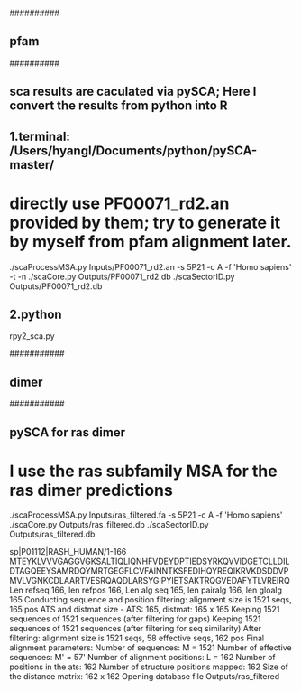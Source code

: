##########
## pfam ##
##########

## sca results are caculated via pySCA; Here I convert the results from python into R

## 1.terminal: /Users/hyangl/Documents/python/pySCA-master/

# directly use PF00071_rd2.an provided by them; try to generate it by myself from pfam alignment later.
./scaProcessMSA.py Inputs/PF00071_rd2.an -s 5P21 -c A -f 'Homo sapiens' -t -n
./scaCore.py Outputs/PF00071_rd2.db
./scaSectorID.py Outputs/PF00071_rd2.db

## 2.python
rpy2_sca.py

###########
## dimer ##
###########

## pySCA for ras dimer

# I use the ras subfamily MSA for the ras dimer predictions
./scaProcessMSA.py Inputs/ras_filtered.fa -s 5P21 -c A -f 'Homo sapiens'
./scaCore.py Outputs/ras_filtered.db
./scaSectorID.py Outputs/ras_filtered.db

sp|P01112|RASH_HUMAN/1-166
MTEYKLVVVGAGGVGKSALTIQLIQNHFVDEYDPTIEDSYRKQVVIDGETCLLDILDTAGQEEYSAMRDQYMRTGEGFLCVFAINNTKSFEDIHQYREQIKRVKDSDDVPMVLVGNKCDLAARTVESRQAQDLARSYGIPYIETSAKTRQGVEDAFYTLVREIRQ
Len refseq 166, len refpos 166, Len alg seq 165, len pairalg 166, len gloalg 165
Conducting sequence and position filtering: alignment size is 1521 seqs, 165 pos
ATS and distmat size - ATS: 165, distmat: 165 x 165
Keeping 1521 sequences of 1521 sequences (after filtering for gaps)
Keeping 1521 sequences of 1521 sequences (after filtering for seq similarity)
After filtering: alignment size is 1521 seqs, 58 effective seqs, 162 pos
Final alignment parameters:
Number of sequences: M = 1521
Number of effective sequences: M' = 57'
Number of alignment positions: L = 162
Number of positions in the ats: 162
Number of structure positions mapped: 162
Size of the distance matrix: 162 x 162
Opening database file Outputs/ras_filtered





